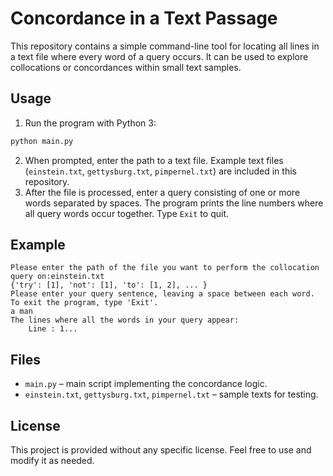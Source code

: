 # Concordance in a Text Passage

This repository contains a simple command-line tool for locating all lines in a text file where every word of a query occurs. It can be used to explore collocations or concordances within small text samples.

## Usage

1. Run the program with Python 3:

```bash
python main.py
```

2. When prompted, enter the path to a text file. Example text files (`einstein.txt`, `gettysburg.txt`, `pimpernel.txt`) are included in this repository.
3. After the file is processed, enter a query consisting of one or more words separated by spaces. The program prints the line numbers where all query words occur together. Type `Exit` to quit.

## Example

```
Please enter the path of the file you want to perform the collocation query on:einstein.txt
{'try': [1], 'not': [1], 'to': [1, 2], ... }
Please enter your query sentence, leaving a space between each word.
To exit the program, type 'Exit'.
a man
The lines where all the words in your query appear:
    Line : 1...
```

## Files

- `main.py` – main script implementing the concordance logic.
- `einstein.txt`, `gettysburg.txt`, `pimpernel.txt` – sample texts for testing.

## License

This project is provided without any specific license. Feel free to use and modify it as needed.

